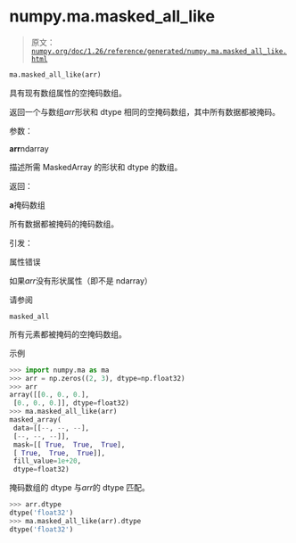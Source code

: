 # numpy.ma.masked_all_like

> 原文：[`numpy.org/doc/1.26/reference/generated/numpy.ma.masked_all_like.html`](https://numpy.org/doc/1.26/reference/generated/numpy.ma.masked_all_like.html)

```py
ma.masked_all_like(arr)
```

具有现有数组属性的空掩码数组。

返回一个与数组*arr*形状和 dtype 相同的空掩码数组，其中所有数据都被掩码。

参数：

**arr**ndarray

描述所需 MaskedArray 的形状和 dtype 的数组。

返回：

**a**掩码数组

所有数据都被掩码的掩码数组。

引发：

属性错误

如果*arr*没有形状属性（即不是 ndarray）

请参阅

`masked_all`

所有元素都被掩码的空掩码数组。

示例

```py
>>> import numpy.ma as ma
>>> arr = np.zeros((2, 3), dtype=np.float32)
>>> arr
array([[0., 0., 0.],
 [0., 0., 0.]], dtype=float32)
>>> ma.masked_all_like(arr)
masked_array(
 data=[[--, --, --],
 [--, --, --]],
 mask=[[ True,  True,  True],
 [ True,  True,  True]],
 fill_value=1e+20,
 dtype=float32) 
```

掩码数组的 dtype 与*arr*的 dtype 匹配。

```py
>>> arr.dtype
dtype('float32')
>>> ma.masked_all_like(arr).dtype
dtype('float32') 
```
